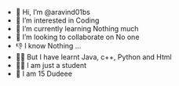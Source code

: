 - 👋 Hi, I’m @aravind01bs
- 👀 I’m interested in Coding
- 🌱 I’m currently learning Nothing much
- 💞️ I’m looking to collaborate on No one
- 👎 I know Nothing ...
- 🧑‍💻 But I have learnt Java, c++, Python and Html 
- 🧑‍🎓 I am just a student 
- 🔞 I am 15 Dudeee

<!---
aravind01bs/aravind01bs is a ✨ special ✨ repository because its `README.md` (this file) appears on your GitHub profile.
You can click the Preview link to take a look at your changes.
--->
